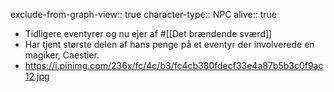 exclude-from-graph-view:: true
character-type:: NPC
alive:: true

- Tidligere eventyrer og nu ejer af #[[Det brændende sværd]]
- Har tjent største delen af hans penge på et eventyr der involverede en magiker, Caestier.
- https://i.pinimg.com/236x/fc/4c/b3/fc4cb380fdecf33e4a87b5b3c0f9ac12.jpg